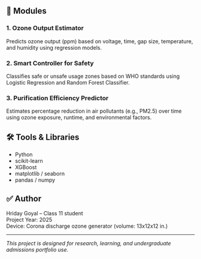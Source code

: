
## 📌 Modules

### 1. Ozone Output Estimator
Predicts ozone output (ppm) based on voltage, time, gap size, temperature, and humidity using regression models.

### 2. Smart Controller for Safety
Classifies safe or unsafe usage zones based on WHO standards using Logistic Regression and Random Forest Classifier.

### 3. Purification Efficiency Predictor
Estimates percentage reduction in air pollutants (e.g., PM2.5) over time using ozone exposure, runtime, and environmental factors.

## 🛠️ Tools & Libraries
- Python
- scikit-learn
- XGBoost
- matplotlib / seaborn
- pandas / numpy

## ✅ Author
Hriday Goyal – Class 11 student  
Project Year: 2025  
Device: Corona discharge ozone generator (volume: 13x12x12 in.)

---

*This project is designed for research, learning, and undergraduate admissions portfolio use.*
